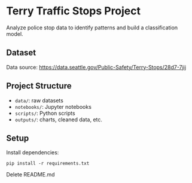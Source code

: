 # Terry Traffic Stops Project

Analyze police stop data to identify patterns and build a classification model.

## Dataset
Data source: https://data.seattle.gov/Public-Safety/Terry-Stops/28d7-7jij

## Project Structure
- `data/`: raw datasets
- `notebooks/`: Jupyter notebooks
- `scripts/`: Python scripts
- `outputs/`: charts, cleaned data, etc.

## Setup
Install dependencies:
```
pip install -r requirements.txt
```
Delete README.md
